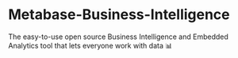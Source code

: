 # Metabase-Business-Intelligence
The easy-to-use open source Business Intelligence and Embedded Analytics tool that lets everyone work with data 📊

